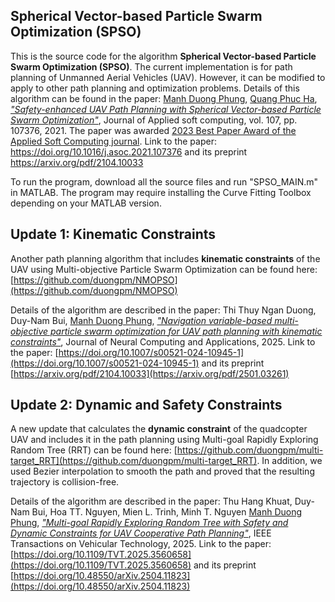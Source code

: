 ## Spherical Vector-based Particle Swarm Optimization (SPSO)
This is the source code for the algorithm **Spherical Vector-based Particle Swarm Optimization (SPSO)**. The current implementation is for path planning of Unmanned Aerial Vehicles (UAV). However, it can be modified to apply to other path planning and optimization problems. Details of this algorithm can be found in the paper:
[Manh Duong Phung](https://sites.google.com/view/manhduongphung/), [Quang Phuc Ha](https://www.uts.edu.au/staff/quang.ha), [*"Safety-enhanced UAV Path Planning with Spherical Vector-based Particle Swarm Optimization"*](https://doi.org/10.1016/j.asoc.2021.107376), Journal of Applied soft computing, vol. 107, pp. 107376, 2021. The paper was awarded [2023 Best Paper Award of the Applied Soft Computing journal](https://www.sciencedirect.com/journal/applied-soft-computing/about/awards). Link to the paper: https://doi.org/10.1016/j.asoc.2021.107376 and its preprint https://arxiv.org/pdf/2104.10033

To run the program, download all the source files and run "SPSO_MAIN.m" in MATLAB. The program may require installing the Curve Fitting Toolbox depending on your MATLAB version.

## Update 1: Kinematic Constraints
Another path planning algorithm that includes **kinematic constraints** of the UAV using Multi-objective Particle Swarm Optimization can be found here: [https://github.com/duongpm/NMOPSO](https://github.com/duongpm/NMOPSO)

Details of the algorithm are described in the paper: Thi Thuy Ngan Duong, Duy-Nam Bui, [Manh Duong Phung](https://sites.google.com/view/manhduongphung/), [*"Navigation variable-based multi-objective particle swarm optimization for UAV path planning with kinematic constraints"*](https://doi.org/10.1007/s00521-024-10945-1), Journal of Neural Computing and Applications, 2025.  Link to the paper: [https://doi.org/10.1007/s00521-024-10945-1](https://doi.org/10.1007/s00521-024-10945-1) and its preprint [https://arxiv.org/pdf/2104.10033](https://arxiv.org/pdf/2501.03261)

## Update 2: Dynamic and Safety Constraints
A new update that calculates the **dynamic constraint** of the quadcopter UAV and includes it in the path planning using Multi-goal Rapidly Exploring Random Tree (RRT) can be found here: [https://github.com/duongpm/multi-target_RRT](https://github.com/duongpm/multi-target_RRT). In addition, we used Bezier interpolation to smooth the path and proved that the resulting trajectory is collision-free. 

Details of the algorithm are described in the paper: Thu Hang Khuat, Duy-Nam Bui, Hoa TT. Nguyen, Mien L. Trinh, Minh T. Nguyen [Manh Duong Phung](https://sites.google.com/view/manhduongphung/), [*"Multi-goal Rapidly Exploring Random Tree with Safety and Dynamic Constraints for UAV Cooperative Path Planning"*](https://doi.org/10.1109/TVT.2025.3560658), IEEE Transactions on Vehicular Technology, 2025.  Link to the paper: [https://doi.org/10.1109/TVT.2025.3560658](https://doi.org/10.1109/TVT.2025.3560658) and its preprint [https://doi.org/10.48550/arXiv.2504.11823](https://doi.org/10.48550/arXiv.2504.11823)
